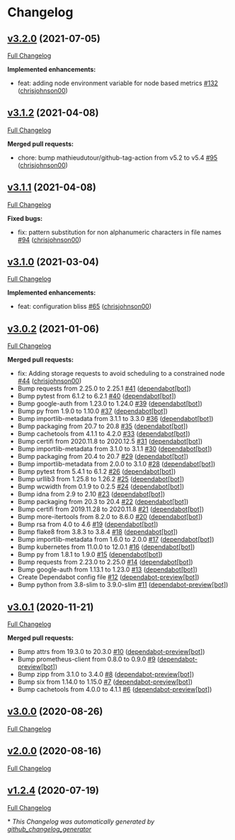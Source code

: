 # Changelog

## [v3.2.0](https://github.com/chrisjohnson00/handbrake-k8s-job-creator/tree/v3.2.0) (2021-07-05)

[Full Changelog](https://github.com/chrisjohnson00/handbrake-k8s-job-creator/compare/v3.1.2...v3.2.0)

**Implemented enhancements:**

- feat: adding node environment variable for node based metrics [\#132](https://github.com/chrisjohnson00/handbrake-k8s-job-creator/pull/132) ([chrisjohnson00](https://github.com/chrisjohnson00))

## [v3.1.2](https://github.com/chrisjohnson00/handbrake-k8s-job-creator/tree/v3.1.2) (2021-04-08)

[Full Changelog](https://github.com/chrisjohnson00/handbrake-k8s-job-creator/compare/v3.1.1...v3.1.2)

**Merged pull requests:**

- chore: bump mathieudutour/github-tag-action from v5.2 to v5.4 [\#95](https://github.com/chrisjohnson00/handbrake-k8s-job-creator/pull/95) ([chrisjohnson00](https://github.com/chrisjohnson00))

## [v3.1.1](https://github.com/chrisjohnson00/handbrake-k8s-job-creator/tree/v3.1.1) (2021-04-08)

[Full Changelog](https://github.com/chrisjohnson00/handbrake-k8s-job-creator/compare/v3.1.0...v3.1.1)

**Fixed bugs:**

- fix: pattern substitution for non alphanumeric characters in file names [\#94](https://github.com/chrisjohnson00/handbrake-k8s-job-creator/pull/94) ([chrisjohnson00](https://github.com/chrisjohnson00))

## [v3.1.0](https://github.com/chrisjohnson00/handbrake-k8s-job-creator/tree/v3.1.0) (2021-03-04)

[Full Changelog](https://github.com/chrisjohnson00/handbrake-k8s-job-creator/compare/v3.0.2...v3.1.0)

**Implemented enhancements:**

- feat: configuration bliss [\#65](https://github.com/chrisjohnson00/handbrake-k8s-job-creator/pull/65) ([chrisjohnson00](https://github.com/chrisjohnson00))

## [v3.0.2](https://github.com/chrisjohnson00/handbrake-k8s-job-creator/tree/v3.0.2) (2021-01-06)

[Full Changelog](https://github.com/chrisjohnson00/handbrake-k8s-job-creator/compare/v3.0.1...v3.0.2)

**Merged pull requests:**

- fix: Adding storage requests to avoid scheduling to a constrained node [\#44](https://github.com/chrisjohnson00/handbrake-k8s-job-creator/pull/44) ([chrisjohnson00](https://github.com/chrisjohnson00))
- Bump requests from 2.25.0 to 2.25.1 [\#41](https://github.com/chrisjohnson00/handbrake-k8s-job-creator/pull/41) ([dependabot[bot]](https://github.com/apps/dependabot))
- Bump pytest from 6.1.2 to 6.2.1 [\#40](https://github.com/chrisjohnson00/handbrake-k8s-job-creator/pull/40) ([dependabot[bot]](https://github.com/apps/dependabot))
- Bump google-auth from 1.23.0 to 1.24.0 [\#39](https://github.com/chrisjohnson00/handbrake-k8s-job-creator/pull/39) ([dependabot[bot]](https://github.com/apps/dependabot))
- Bump py from 1.9.0 to 1.10.0 [\#37](https://github.com/chrisjohnson00/handbrake-k8s-job-creator/pull/37) ([dependabot[bot]](https://github.com/apps/dependabot))
- Bump importlib-metadata from 3.1.1 to 3.3.0 [\#36](https://github.com/chrisjohnson00/handbrake-k8s-job-creator/pull/36) ([dependabot[bot]](https://github.com/apps/dependabot))
- Bump packaging from 20.7 to 20.8 [\#35](https://github.com/chrisjohnson00/handbrake-k8s-job-creator/pull/35) ([dependabot[bot]](https://github.com/apps/dependabot))
- Bump cachetools from 4.1.1 to 4.2.0 [\#33](https://github.com/chrisjohnson00/handbrake-k8s-job-creator/pull/33) ([dependabot[bot]](https://github.com/apps/dependabot))
- Bump certifi from 2020.11.8 to 2020.12.5 [\#31](https://github.com/chrisjohnson00/handbrake-k8s-job-creator/pull/31) ([dependabot[bot]](https://github.com/apps/dependabot))
- Bump importlib-metadata from 3.1.0 to 3.1.1 [\#30](https://github.com/chrisjohnson00/handbrake-k8s-job-creator/pull/30) ([dependabot[bot]](https://github.com/apps/dependabot))
- Bump packaging from 20.4 to 20.7 [\#29](https://github.com/chrisjohnson00/handbrake-k8s-job-creator/pull/29) ([dependabot[bot]](https://github.com/apps/dependabot))
- Bump importlib-metadata from 2.0.0 to 3.1.0 [\#28](https://github.com/chrisjohnson00/handbrake-k8s-job-creator/pull/28) ([dependabot[bot]](https://github.com/apps/dependabot))
- Bump pytest from 5.4.1 to 6.1.2 [\#26](https://github.com/chrisjohnson00/handbrake-k8s-job-creator/pull/26) ([dependabot[bot]](https://github.com/apps/dependabot))
- Bump urllib3 from 1.25.8 to 1.26.2 [\#25](https://github.com/chrisjohnson00/handbrake-k8s-job-creator/pull/25) ([dependabot[bot]](https://github.com/apps/dependabot))
- Bump wcwidth from 0.1.9 to 0.2.5 [\#24](https://github.com/chrisjohnson00/handbrake-k8s-job-creator/pull/24) ([dependabot[bot]](https://github.com/apps/dependabot))
- Bump idna from 2.9 to 2.10 [\#23](https://github.com/chrisjohnson00/handbrake-k8s-job-creator/pull/23) ([dependabot[bot]](https://github.com/apps/dependabot))
- Bump packaging from 20.3 to 20.4 [\#22](https://github.com/chrisjohnson00/handbrake-k8s-job-creator/pull/22) ([dependabot[bot]](https://github.com/apps/dependabot))
- Bump certifi from 2019.11.28 to 2020.11.8 [\#21](https://github.com/chrisjohnson00/handbrake-k8s-job-creator/pull/21) ([dependabot[bot]](https://github.com/apps/dependabot))
- Bump more-itertools from 8.2.0 to 8.6.0 [\#20](https://github.com/chrisjohnson00/handbrake-k8s-job-creator/pull/20) ([dependabot[bot]](https://github.com/apps/dependabot))
- Bump rsa from 4.0 to 4.6 [\#19](https://github.com/chrisjohnson00/handbrake-k8s-job-creator/pull/19) ([dependabot[bot]](https://github.com/apps/dependabot))
- Bump flake8 from 3.8.3 to 3.8.4 [\#18](https://github.com/chrisjohnson00/handbrake-k8s-job-creator/pull/18) ([dependabot[bot]](https://github.com/apps/dependabot))
- Bump importlib-metadata from 1.6.0 to 2.0.0 [\#17](https://github.com/chrisjohnson00/handbrake-k8s-job-creator/pull/17) ([dependabot[bot]](https://github.com/apps/dependabot))
- Bump kubernetes from 11.0.0 to 12.0.1 [\#16](https://github.com/chrisjohnson00/handbrake-k8s-job-creator/pull/16) ([dependabot[bot]](https://github.com/apps/dependabot))
- Bump py from 1.8.1 to 1.9.0 [\#15](https://github.com/chrisjohnson00/handbrake-k8s-job-creator/pull/15) ([dependabot[bot]](https://github.com/apps/dependabot))
- Bump requests from 2.23.0 to 2.25.0 [\#14](https://github.com/chrisjohnson00/handbrake-k8s-job-creator/pull/14) ([dependabot[bot]](https://github.com/apps/dependabot))
- Bump google-auth from 1.13.1 to 1.23.0 [\#13](https://github.com/chrisjohnson00/handbrake-k8s-job-creator/pull/13) ([dependabot[bot]](https://github.com/apps/dependabot))
- Create Dependabot config file [\#12](https://github.com/chrisjohnson00/handbrake-k8s-job-creator/pull/12) ([dependabot-preview[bot]](https://github.com/apps/dependabot-preview))
- Bump python from 3.8-slim to 3.9.0-slim [\#11](https://github.com/chrisjohnson00/handbrake-k8s-job-creator/pull/11) ([dependabot-preview[bot]](https://github.com/apps/dependabot-preview))

## [v3.0.1](https://github.com/chrisjohnson00/handbrake-k8s-job-creator/tree/v3.0.1) (2020-11-21)

[Full Changelog](https://github.com/chrisjohnson00/handbrake-k8s-job-creator/compare/v3.0.0...v3.0.1)

**Merged pull requests:**

- Bump attrs from 19.3.0 to 20.3.0 [\#10](https://github.com/chrisjohnson00/handbrake-k8s-job-creator/pull/10) ([dependabot-preview[bot]](https://github.com/apps/dependabot-preview))
- Bump prometheus-client from 0.8.0 to 0.9.0 [\#9](https://github.com/chrisjohnson00/handbrake-k8s-job-creator/pull/9) ([dependabot-preview[bot]](https://github.com/apps/dependabot-preview))
- Bump zipp from 3.1.0 to 3.4.0 [\#8](https://github.com/chrisjohnson00/handbrake-k8s-job-creator/pull/8) ([dependabot-preview[bot]](https://github.com/apps/dependabot-preview))
- Bump six from 1.14.0 to 1.15.0 [\#7](https://github.com/chrisjohnson00/handbrake-k8s-job-creator/pull/7) ([dependabot-preview[bot]](https://github.com/apps/dependabot-preview))
- Bump cachetools from 4.0.0 to 4.1.1 [\#6](https://github.com/chrisjohnson00/handbrake-k8s-job-creator/pull/6) ([dependabot-preview[bot]](https://github.com/apps/dependabot-preview))

## [v3.0.0](https://github.com/chrisjohnson00/handbrake-k8s-job-creator/tree/v3.0.0) (2020-08-26)

[Full Changelog](https://github.com/chrisjohnson00/handbrake-k8s-job-creator/compare/v2.0.0...v3.0.0)

## [v2.0.0](https://github.com/chrisjohnson00/handbrake-k8s-job-creator/tree/v2.0.0) (2020-08-16)

[Full Changelog](https://github.com/chrisjohnson00/handbrake-k8s-job-creator/compare/v1.2.4...v2.0.0)

## [v1.2.4](https://github.com/chrisjohnson00/handbrake-k8s-job-creator/tree/v1.2.4) (2020-07-19)

[Full Changelog](https://github.com/chrisjohnson00/handbrake-k8s-job-creator/compare/dd57cba547b18feadebb1c61dce96d306c2d6ad1...v1.2.4)



\* *This Changelog was automatically generated by [github_changelog_generator](https://github.com/github-changelog-generator/github-changelog-generator)*

